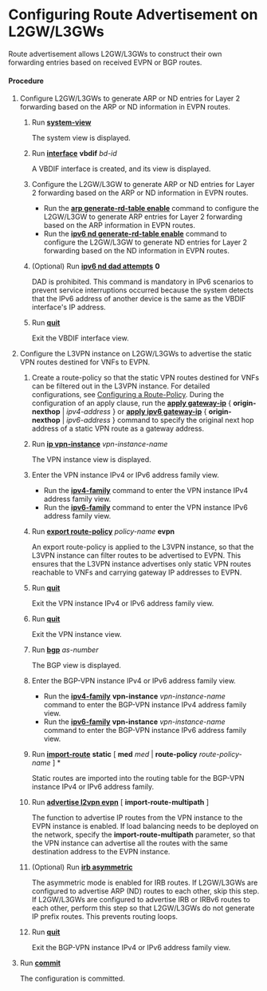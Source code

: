 Configuring Route Advertisement on L2GW/L3GWs
=============================================

Route advertisement allows L2GW/L3GWs to construct their own forwarding entries based on received EVPN or BGP routes.

#### Procedure

1. Configure L2GW/L3GWs to generate ARP or ND entries for Layer 2 forwarding based on the ARP or ND information in EVPN routes.
   1. Run [**system-view**](cmdqueryname=system-view)
      
      
      
      The system view is displayed.
   2. Run [**interface**](cmdqueryname=interface) **vbdif** *bd-id*
      
      
      
      A VBDIF interface is created, and its view is displayed.
   3. Configure the L2GW/L3GW to generate ARP or ND entries for Layer 2 forwarding based on the ARP or ND information in EVPN routes.
      
      
      * Run the [**arp generate-rd-table enable**](cmdqueryname=arp+generate-rd-table+enable) command to configure the L2GW/L3GW to generate ARP entries for Layer 2 forwarding based on the ARP information in EVPN routes.
      * Run the [**ipv6 nd generate-rd-table enable**](cmdqueryname=ipv6+nd+generate-rd-table+enable) command to configure the L2GW/L3GW to generate ND entries for Layer 2 forwarding based on the ND information in EVPN routes.
   4. (Optional) Run [**ipv6 nd dad attempts**](cmdqueryname=ipv6+nd+dad+attempts) **0**
      
      
      
      DAD is prohibited. This command is mandatory in IPv6 scenarios to prevent service interruptions occurred because the system detects that the IPv6 address of another device is the same as the VBDIF interface's IP address.
   5. Run [**quit**](cmdqueryname=quit)
      
      
      
      Exit the VBDIF interface view.
2. Configure the L3VPN instance on L2GW/L3GWs to advertise the static VPN routes destined for VNFs to EVPN.
   1. Create a route-policy so that the static VPN routes destined for VNFs can be filtered out in the L3VPN instance. For detailed configurations, see [Configuring a Route-Policy](dc_vrp_route-policy_cfg_0007.html). During the configuration of an apply clause, run the [**apply gateway-ip**](cmdqueryname=apply+gateway-ip) { **origin-nexthop** | *ipv4-address* } or [**apply ipv6 gateway-ip**](cmdqueryname=apply+ipv6+gateway-ip) { **origin-nexthop** | *ipv6-address* } command to specify the original next hop address of a static VPN route as a gateway address.
   2. Run [**ip vpn-instance**](cmdqueryname=ip+vpn-instance) *vpn-instance-name*
      
      
      
      The VPN instance view is displayed.
   3. Enter the VPN instance IPv4 or IPv6 address family view.
      
      
      * Run the [**ipv4-family**](cmdqueryname=ipv4-family) command to enter the VPN instance IPv4 address family view.
      * Run the [**ipv6-family**](cmdqueryname=ipv6-family) command to enter the VPN instance IPv6 address family view.
   4. Run [**export route-policy**](cmdqueryname=export+route-policy) *policy-name* **evpn**
      
      
      
      An export route-policy is applied to the L3VPN instance, so that the L3VPN instance can filter routes to be advertised to EVPN. This ensures that the L3VPN instance advertises only static VPN routes reachable to VNFs and carrying gateway IP addresses to EVPN.
   5. Run [**quit**](cmdqueryname=quit)
      
      
      
      Exit the VPN instance IPv4 or IPv6 address family view.
   6. Run [**quit**](cmdqueryname=quit)
      
      
      
      Exit the VPN instance view.
   7. Run [**bgp**](cmdqueryname=bgp) *as-number*
      
      
      
      The BGP view is displayed.
   8. Enter the BGP-VPN instance IPv4 or IPv6 address family view.
      
      
      * Run the [**ipv4-family**](cmdqueryname=ipv4-family) **vpn-instance** *vpn-instance-name* command to enter the BGP-VPN instance IPv4 address family view.
      * Run the [**ipv6-family**](cmdqueryname=ipv6-family) **vpn-instance** *vpn-instance-name* command to enter the BGP-VPN instance IPv6 address family view.
   9. Run [**import-route**](cmdqueryname=import-route) **static** [ **med** *med* | **route-policy** *route-policy-name* ] \*
      
      
      
      Static routes are imported into the routing table for the BGP-VPN instance IPv4 or IPv6 address family.
   10. Run [**advertise l2vpn evpn**](cmdqueryname=advertise+l2vpn+evpn) [ **import-route-multipath** ]
       
       
       
       The function to advertise IP routes from the VPN instance to the EVPN instance is enabled. If load balancing needs to be deployed on the network, specify the **import-route-multipath** parameter, so that the VPN instance can advertise all the routes with the same destination address to the EVPN instance.
   11. (Optional) Run [**irb asymmetric**](cmdqueryname=irb+asymmetric)
       
       
       
       The asymmetric mode is enabled for IRB routes. If L2GW/L3GWs are configured to advertise ARP (ND) routes to each other, skip this step. If L2GW/L3GWs are configured to advertise IRB or IRBv6 routes to each other, perform this step so that L2GW/L3GWs do not generate IP prefix routes. This prevents routing loops.
   12. Run [**quit**](cmdqueryname=quit)
       
       
       
       Exit the BGP-VPN instance IPv4 or IPv6 address family view.
3. Run [**commit**](cmdqueryname=commit)
   
   
   
   The configuration is committed.
